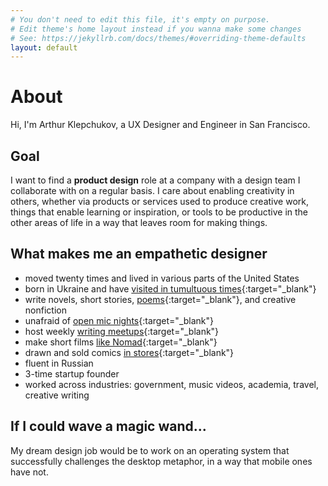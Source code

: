 ```yaml
---
# You don't need to edit this file, it's empty on purpose.
# Edit theme's home layout instead if you wanna make some changes
# See: https://jekyllrb.com/docs/themes/#overriding-theme-defaults
layout: default
---
```


# About

Hi, I'm Arthur Klepchukov, a UX Designer and Engineer in San Francisco.

## Goal

I want to find a __product design__ role at a company with a design team I collaborate with on a regular basis. I care about enabling creativity in others, whether via products or services used to produce creative work, things that enable learning or inspiration, or tools to be productive in the other areas of life in a way that leaves room for making things.

## What makes me an empathetic designer
* moved twenty times and lived in various parts of the United States
* born in Ukraine and have [visited in tumultuous times](https://arsenalofwords.com/2014/02/23/maidan-morning/){:target="_blank"}
* write novels, short stories, [poems](https://arsenalofwords.com/projects/blinks-of-awe/){:target="_blank"}, and creative nonfiction
* unafraid of [open mic nights](https://twitter.com/KarlyCaserza/status/832810955759181824){:target="_blank"}
* host weekly [writing meetups](https://www.meetup.com/shutupandwriteSFO/events/238801698/){:target="_blank"}
* make short films [like Nomad](https://vimeo.com/84480973){:target="_blank"}
* drawn and sold comics [in stores](http://fantasticcomics.net/){:target="_blank"}
* fluent in Russian
* 3-time startup founder
* worked across industries: government, music videos, academia, travel, creative writing

## If I could wave a magic wand...
My dream design job would be to work on an operating system that successfully challenges the desktop metaphor, in a way that mobile ones have not. 